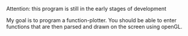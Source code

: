 Attention: this program is still in the early stages of development

My goal is to program a function-plotter. You should be able to enter functions that are then parsed and drawn on the screen using openGL.
